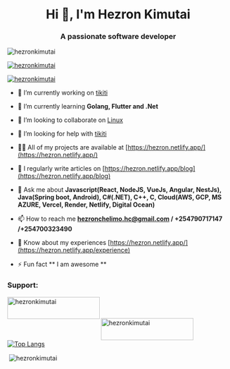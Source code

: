

<h1 align="center">Hi 👋, I'm Hezron Kimutai</h1>
<h3 align="center">A passionate software developer</h3>

<p align="left"> <img src="https://komarev.com/ghpvc/?username=hezronkimutai&label=Profile%20views&color=0e75b6&style=flat" alt="hezronkimutai" /> </p>

<p align="left"> <a href="https://github.com/ryo-ma/github-profile-trophy"><img src="https://github-profile-trophy.vercel.app/?username=hezronkimutai" alt="hezronkimutai" /></a> </p>

<p align="left"> <a href="https://twitter.com/hezronkimutai" target="blank"><img src="https://img.shields.io/twitter/follow/hezronkimutai?logo=twitter&style=for-the-badge" alt="hezronkimutai" /></a> </p>

- 🔭 I’m currently working on [tikiti](https://github.com/hezronkimutai/hezronkimutai/)

- 🌱 I’m currently learning **Golang, Flutter and .Net**

- 👯 I’m looking to collaborate on [Linux](https://github.com/torvalds/linux)

- 🤝 I’m looking for help with [tikiti](https://tikiti-theta.vercel.app/)

- 👨‍💻 All of my projects are available at [https://hezron.netlify.app/](https://hezron.netlify.app/)

- 📝 I regularly write articles on [https://hezron.netlify.app/blog](https://hezron.netlify.app/blog)

- 💬 Ask me about **Javascript(React, NodeJS, VueJs, Angular, NestJs), Java(Spring boot, Android), C#(.NET), C++, C, Cloud(AWS, GCP, MS AZURE, Vercel, Render, Netlify, Digital Ocean)**

- 📫 How to reach me **hezronchelimo.hc@gmail.com / +254790717147 /+254700323490**

- 📄 Know about my experiences [https://hezron.netlify.app/](https://hezron.netlify.app/experience)

- ⚡ Fun fact ** I am awesome **

<h3 align="left">Support:</h3>
<a href="buymeacoffee.com/hezronchel6"> <img align="left" src="https://cdn.buymeacoffee.com/buttons/v2/default-yellow.png" height="50" width="210" alt="hezronkimutai" /></a><br><br>

<a href="https://ko-fi.com/hezronchelimo"> <img align="left" src="https://cdn.ko-fi.com/cdn/kofi3.png?v=3" height="50" width="210" alt="hezronkimutai" /></a><br><br>

[![Top Langs](https://github-readme-stats.vercel.app/api/top-langs/?username=hezronkimutai)](https://github.com/hezronkimutai/github-readme-stats)


&nbsp;<img align="center" src="https://github-readme-stats.vercel.app/api?username=hezronkimutai&show_icons=true&locale=en" alt="hezronkimutai" /><br><br>

